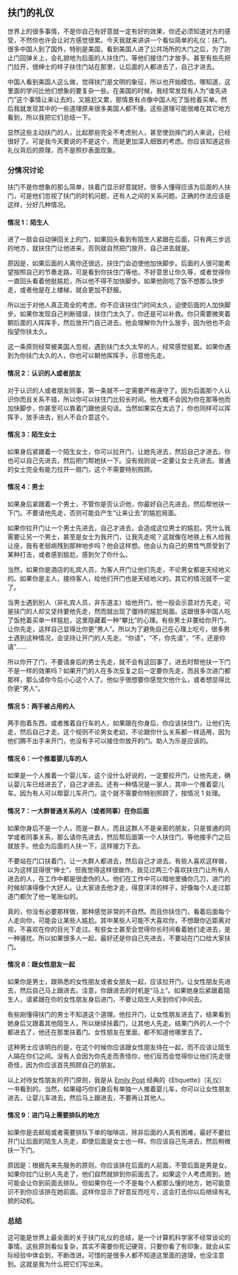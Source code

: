 ## 扶门的礼仪

世界上的很多事情，不是你自己有好意就一定有好的效果，你还必须知道对方的感受，不然你也许会让对方感觉很累。今天我就来讲讲一个看似简单的礼仪：扶门。很多中国人到了国外，特别是美国，看到美国人进了公共场所的大门之后，为了防止门回弹关上，会礼貌地为后面的人扶住门，等他们接住门才放手。甚至有些先把门拉开，很绅士的样子扶住门站在那里，让后面的人都进去了，自己才进去。

中国人看到美国人这么做，觉得扶门是文明的象征，所以也开始模仿。哪知道，这里面的学问比他们想象的要复杂一些。在美国的时候，我经常发现有人为“谁先进门”这个事情让来让去的，又尴尬又累，那情景有点像中国人吃了饭抢着买单。然后我就发现其中的一些道理原来很多美国人都不懂。这些道理可能很难在其它地方看到，所以我把它们总结一下。

显然这些主动扶门的人，比起那些完全不考虑别人，甚至使劲摔门的人来说，已经很好了。可是我今天要说的不是这个，而是更加深入细致的考虑。你应该知道这些礼仪背后的原理，而不是照抄表面现象。

### 分情况讨论

扶门不是你想象的那么简单，扶着门显示好意就好。很多人懂得应该为后面的人扶门，可是他们忽视了扶门的时机问题，还有人之间的关系问题。正确的作法应该是这样，分好几种情况。

#### 情况 1：陌生人

进了一扇会自动弹回关上的门，如果回头看到有陌生人紧跟在后面，只有两三步远的地方，就扶住门让他进来，否则就自然把门放开，自己进去就是。

原因是，如果后面的人离你还很远，扶住门会迫使他加快脚步。后面的人很可能希望按照自己的节奏走路，可是看到你扶住门等他，不好意思让你久等，或者觉得你一直回头看着他挺尴尬，所以他不得不加快脚步。如果他刚吃了饭不想那么快步走，或者他是在上楼梯，就会更加不舒服。

所以出于对他人真正周全的考虑，你不应该扶住门时间太久，迫使后面的人加快脚步。如果你发现自己判断错误，扶住门太久了，你还是可以补救。你只需要微笑着朝后面的人挥挥手，然后放开门自己进去。他会理解你为什么放手，因为他也不会指望你扶太久。

这一条原则经常被美国人忽视，遇到扶门太久太早的人，经常感觉挺累。如果你遇到为你扶门太久的人，你也可以朝他挥挥手，示意他先走。

#### 情况 2：认识的人或者朋友

对于认识的人或者朋友同事，第一条就不一定需要严格遵守了。因为后面那个人认识你而且关系不错，所以你可以扶住门比较长时间。他大概不会因为你在那等他而加快脚步，你甚至可以靠着门跟他说句话。当然如果实在太远了，你也同样可以挥挥手，放手进去，别人不会介意这个。

#### 情况 3：陌生女士

如果身后紧跟着一个陌生女士，你可以拉开门，让她先进去，然后自己才进去。你也可以自己先进去，然后把门帮她扶一下。没有规则说一定要让女士先进去。普通的女士完全有能力拉开一扇门，这个不需要特别照顾。

#### 情况 4：男士

如果身后紧跟着一个男士，不管你是否认识他，你最好自己先进去，然后帮他扶一下门。不要请他先走，否则可能会产生“让来让去”的尴尬局面。

如果你拉开门让一个男士先进去，自己才进去，会造成这位男士的尴尬。凭什么我需要让另一个男士，甚至是女士为我开门，让我先走呢？这就像在地铁上有人给我让座，我有老弱病残到那种地步吗？他会这样想。他会认为自己的男性气质受到了某种打击，或者感到尴尬，感到欠了你什么。

当然，如果你是酒店的礼宾人员，为客人开门让他们先走，不论男女都是天经地义的。如果你是主人，接待客人，给他们开门也是天经地义的。其它的情况就不一定了。

当男士遇到别人（非礼宾人员，非东道主）给他开门，他一般会示意对方先走，可是扶门的人却又坚持要他先走，然而就出现了僵持的尴尬局面。这跟很多中国人吃了饭抢着买单一样尴尬，这里隐藏着一种“攀比”的心理。有些男士非要给你开门，让你先走，这样自己显得比你更“男人”。所以为了避免自己在心理上吃亏，很多男士遇到这种情况，会坚持让开门的人先走。“你请”，“不，你先请”，“不，还是你请”……

所以你开了门，不要请身后的男士先走，就不会有这回事了，进去时帮他扶一下门不是一样的效果吗？如果开门的人在多次反复之后一定要你先走，而且多次进门都那样，那么请你今后小心这个人了。他似乎很想要你感觉欠他什么，或者想显得比你更“男人”。

#### 情况 5：两手被占用的人

两手抱着东西，或者推着自行车的人，如果跟在你身后，你应该扶住门，让他们先走，然后自己才走。这个规则不论男女老幼，不论跟你什么关系都一样适用，因为他们腾不出手来开门，也没有手可以接住你放开的门。助人为乐是应该的。

#### 情况 6：一个推着婴儿车的人

如果是一个人推着一个婴儿车，这个没什么好说的，一定要拉开门，让他先走，确认婴儿车已经进去了，自己才进去。还有一种情况是一家人，其中一个推着婴儿车。因为有人可以帮婴儿车开门，这个就不需要你特别照顾了，按情况 1 处理。

#### 情况 7：一大群普通关系的人（或者同事）在你后面

如果你身后不是一个人，而是一群人，而且这群人不是亲密的朋友，只是普通的同学或者同事关系，那么请你先进去，然后帮后面第一个人扶住门，等他接手门之后就放手。他会为后面的人扶一下，这样接力下去。

不要站在门口扶着门，让一大群人都进去，然后自己才进去。有些人喜欢这样做，以为这样显得很“绅士”，但我觉得这样很做作。我见过两三个喜欢扶住门让所有人进去的人，在工作中都是很虚伪的人。他们在工作中可以暗地里捅你几刀，进门的时候却演得像个大好人。让大家进去他才走，得意洋洋的样子，好像每个人走过那道门都欠了他一笔账似的。

真的，你没有必要那样做，那种感觉非常的不自然。而且你扶住门，看着后面每个人走向你，可能会让某些人尴尬。其中某些人可能不大喜欢你，不想跟你近距离对视，不喜欢在你的目光下走过。有些女士甚至会觉得你长时间看着她们走进去，是一种骚扰。所以如果很多人一起，最好还是你自己先进去，不要站在门口给大家扶门。

#### 情况 8：跟女性朋友一起

如果你是男士，跟熟悉的女性朋友或者女朋友一起，应该拉开门，让女性朋友先进去，然后自己马上跟进去。注意，你跟进去的时机是“马上”。如果她身后紧跟着陌生人，请紧跟在你的女性朋友身后进门，不要让陌生人夹到你们中间去。

有些刚懂得扶门的男士不知道这个道理。他拉开门，让女性朋友进去了，结果看到她身后又跟着其他陌生人，所以继续扶着门，让其他人先走。结果门外的人一个个都进去了，他还在那里扶着门。女性朋友在里面，都不知道他哪里去了。

这种男士应该明白的是，在这个时候你应该跟女性朋友待在一起，而不应该让陌生人隔在你们之间。没有人会因为你先走而责怪你，他们反而会觉得你让他们先走很奇怪，因为你应该首先照顾自己的朋友。

以上对待女性朋友的开门原则，我是从 [Emily Post](https://en.wikipedia.org/wiki/Emily_Post) 经典的《Etiquette》（礼仪）一书看到的。当然，如果碰巧你们身后有单独一人推着婴儿车，你可以让女性朋友进去，让婴儿车进去，然后马上跟进去，不要再让其他人。

#### 情况 9：进门马上需要排队的地方

如果你是去邮局或者需要排队下单的咖啡店，除非后面的人真有困难，最好不要拉开门让后面的陌生人先走，即使后面是女士也一样。你应该自己先进去，然后稍微扶一下门。

原因是：根据先来先服务的原则，你应该排在后面的人前面，不管后面是男是女。如果你拉门让别人先走了，他们自然就排到你前面去了。如果这个人考虑周到，她可能会让你到前面去排队。但如果你在一个不是每个人都那么懂的地方，她可能意识不到你应该排在她前面。这样你显示了好意反而吃亏，这会打击你以后继续有礼貌的动机。

### 总结

这可能是世界上最全面的关于扶门礼仪的总结，是一个计算机科学家不经常谈论的事情。这些原则看似复杂，其实不需要你死记硬背，只要你看了有印象，就会从实际经验中体会到，不断改进。可惜的是很多人都不知道这里面的道理，也没注意到。这就是我为什么把它们写出来。

